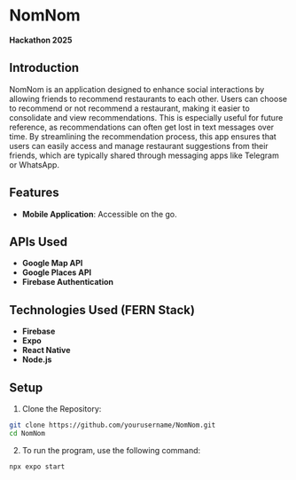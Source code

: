 # NomNom
**Hackathon 2025**

## Introduction
NomNom is an application designed to enhance social interactions by allowing friends to recommend restaurants to each other. Users can choose to recommend or not recommend a restaurant, making it easier to consolidate and view recommendations. This is especially useful for future reference, as recommendations can often get lost in text messages over time. By streamlining the recommendation process, this app ensures that users can easily access and manage restaurant suggestions from their friends, which are typically shared through messaging apps like Telegram or WhatsApp.

## Features
- **Mobile Application**: Accessible on the go.

## APIs Used
- **Google Map API**
- **Google Places API**
- **Firebase Authentication**

## Technologies Used (FERN Stack)
- **Firebase**
- **Expo**
- **React Native**
- **Node.js**


## Setup
1. Clone the Repository:
```sh
git clone https://github.com/yourusername/NomNom.git
cd NomNom
```

2. To run the program, use the following command:
```sh
npx expo start
```
